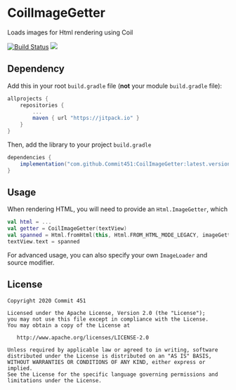 # CoilImageGetter
Loads images for Html rendering using Coil

[![Build Status](https://travis-ci.org/Commit451/CoilImageGetter.svg?branch=master)](https://travis-ci.org/Commit451/CoilImageGetter)
[![](https://jitpack.io/v/Commit451/CoilImageGetter.svg)](https://jitpack.io/#Commit451/CoilImageGetter)

## Dependency
Add this in your root `build.gradle` file (**not** your module `build.gradle` file):

```gradle
allprojects {
	repositories {
		...
		maven { url "https://jitpack.io" }
	}
}
```

Then, add the library to your project `build.gradle`
```gradle
dependencies {
    implementation("com.github.Commit451:CoilImageGetter:latest.version.here")
}
```

## Usage
When rendering HTML, you will need to provide an `Html.ImageGetter`, which
```kotlin
val html = ...
val getter = CoilImageGetter(textView)
val spanned = Html.fromHtml(this, Html.FROM_HTML_MODE_LEGACY, imageGetter, tagHandler)
textView.text = spanned
```

For advanced usage, you can also specify your own `ImageLoader` and source modifier.

License
--------

    Copyright 2020 Commit 451

    Licensed under the Apache License, Version 2.0 (the "License");
    you may not use this file except in compliance with the License.
    You may obtain a copy of the License at

       http://www.apache.org/licenses/LICENSE-2.0

    Unless required by applicable law or agreed to in writing, software
    distributed under the License is distributed on an "AS IS" BASIS,
    WITHOUT WARRANTIES OR CONDITIONS OF ANY KIND, either express or implied.
    See the License for the specific language governing permissions and
    limitations under the License.
